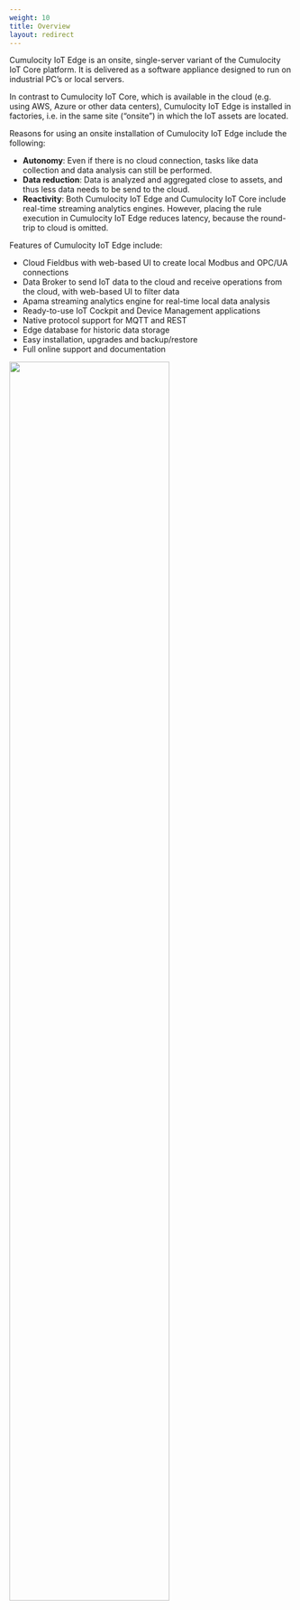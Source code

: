 ```yaml
---
weight: 10
title: Overview
layout: redirect
---
```


Cumulocity IoT Edge is an onsite, single-server variant of the Cumulocity IoT Core platform. It is delivered as a software appliance designed to run on industrial PC’s or local servers.

In contrast to Cumulocity IoT Core, which is available in the cloud (e.g. using AWS, Azure or other data centers), Cumulocity IoT Edge is installed in factories, i.e. in the same site (“onsite”) in which the IoT assets are located.    

Reasons for using an onsite installation of Cumulocity IoT Edge include the following:

* **Autonomy**: Even if there is no cloud connection, tasks like data collection and data analysis can still be performed.
* **Data reduction**: Data is analyzed and aggregated close to assets, and thus less data needs to be send to the cloud.
* **Reactivity**: Both Cumulocity IoT Edge and Cumulocity IoT Core include real-time streaming analytics engines. However, placing the rule execution in Cumulocity IoT Edge reduces latency, because the round-trip to cloud is omitted. 

Features of Cumulocity IoT Edge include:

* Cloud Fieldbus with web-based UI to create local Modbus and OPC/UA connections
* Data Broker to send IoT data to the cloud and receive operations from the cloud, with web-based UI to filter data
* Apama streaming analytics engine for real-time local data analysis
* Ready-to-use IoT Cockpit and Device Management applications
* Native protocol support for MQTT and REST
* Edge database for historic data storage
* Easy installation, upgrades and backup/restore
* Full online support and documentation

<img src="/images/edge/cumulocity-edge-overview.png" name="Cumulocity Edge overview" style="width:75%;"/>